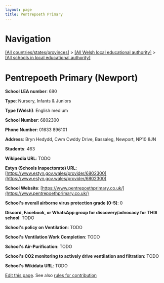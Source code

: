 ```yaml
---
layout: page
title: Pentrepoeth Primary
---
```

# Navigation

[[All countries/states/provinces]](../../..) > [[All Welsh local educational authority]](../..) > [[All schools in local educational authority]](..)

# Pentrepoeth Primary (Newport)

**School LEA number**: 680

**Type**: Nursery, Infants & Juniors

**Type (Welsh)**: English medium

**School Number**: 6802300

**Phone Number**: 01633 896101

**Address**: Bryn Hedydd, Cwm Cwddy Drive, Bassaleg, Newport, NP10 8JN

**Students**: 463

**Wikipedia URL**: TODO

**Estyn (Schools Inspectorate) URL**: [https://www.estyn.gov.wales/provider/6802300](https://www.estyn.gov.wales/provider/6802300)

**School Website**: [https://www.pentrepoethprimary.co.uk/](https://www.pentrepoethprimary.co.uk/)

**School's overall airborne virus protection grade (0-5)**: 0

**Discord, Facebook, or WhatsApp group for discovery/advocacy for THIS school**: TODO

**School's policy on Ventilation**: TODO

**School's Ventilation Work Completion**: TODO

**School's Air-Purification**: TODO

**School's CO2 monitoring to actively drive ventilation and filtration**: TODO

**School's Wikidata URL**: TODO




[Edit this page](https://github.com/ventilate-schools/Wales/edit/prif/./Newport/Pentrepoeth_Primary.md). See also [rules for contribution](../../../contribution-rules/)